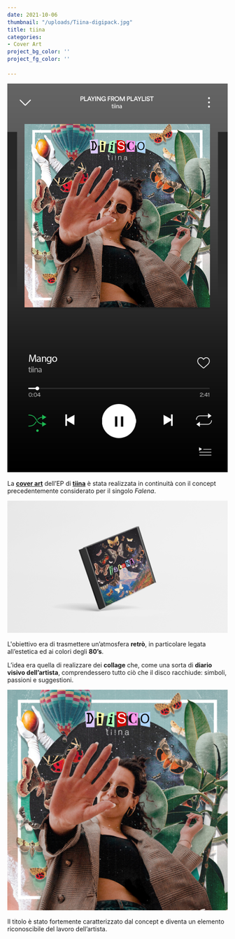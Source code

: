 ```yaml
---
date: 2021-10-06
thumbnail: "/uploads/Tiina-digipack.jpg"
title: tiina
categories:
- Cover Art
project_bg_color: ''
project_fg_color: ''

---
```

![](/uploads/Tina-Spotify-Diisco.jpg)

La **[cover art](https://www.shed626graphics.com/journal/music/)** dell’EP di **[tiina](https://instagram.com/tiinavalen_?utm_medium=copy_link)** è stata realizzata in continuità con il concept precedentemente considerato per il singolo _Falena_.

![](/uploads/falena-digipack.jpg)

L'obiettivo era di trasmettere un’atmosfera **retrò**, in particolare legata all’estetica ed ai colori degli **80’s**. 

L’idea era quella di realizzare dei **collage** che, come una sorta di **diario visivo dell’artista**, comprendessero tutto ciò che il disco racchiude: simboli, passioni e suggestioni. 

![](/uploads/tiina-diisco.jpg)

Il titolo è stato fortemente caratterizzato dal concept e diventa un elemento riconoscibile del lavoro dell’artista.
